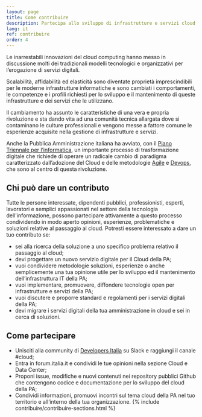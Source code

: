 ```yaml
---
layout: page
title: Come contribuire
description: Partecipa allo sviluppo di infrastrutture e servizi cloud nella PA
lang: it
ref: contribuire
order: 4
---
```


Le inarrestabili innovazioni del cloud computing hanno messo in discussione molti dei tradizionali modelli tecnologici e organizzativi per l’erogazione di servizi digitali. 

Scalabilità, affidabilità ed elasticità sono diventate proprietà imprescindibili per le moderne infrastrutture informatiche e sono cambiati i comportamenti, le competenze e i profili richiesti per lo sviluppo e il mantenimento di queste infrastrutture e dei servizi che le utilizzano.

Il cambiamento ha assunto le caratteristiche di una vera e propria rivoluzione e sta dando vita ad una comunità tecnica allargata dove si contaminano le culture professionali e vengono messe a fattore comune le esperienze acquisite nella gestione di infrastrutture e servizi.

Anche la Pubblica Amministrazione italiana ha avviato, con il [Piano Triennale per l’informatica](https://pianotriennale-ict.italia.it/), un importante processo di trasformazione digitale che richiede di operare un radicale cambio di paradigma caratterizzato dall’adozione del Cloud e delle metodologie [Agile](http://agilemanifesto.org/iso/it/manifesto.html) e [Devops](https://cloud.italia.it/it/devops/), che sono al centro di questa rivoluzione.

## Chi può dare un contributo
Tutte le persone interessate, dipendenti pubblici, professionisti, esperti, lavoratori e semplici appassionati nel settore della tecnologia dell'informazione, possono partecipare attivamente a questo processo condividendo in modo aperto opinioni, esperienze, problematiche e soluzioni relative al passaggio al cloud.
Potresti essere interessato a dare un tuo contributo se:
* sei alla ricerca della soluzione a uno specifico problema relativo il passaggio al cloud;
* devi progettare un nuovo servizio digitale per il Cloud della PA;
* vuoi condividere metodologie soluzioni, esperienze o anche semplicemente una tua opinione utile per lo sviluppo ed il mantenimento dell’infrastruttura IT della PA;
* vuoi implementare, promuovere, diffondere tecnologie open per infrastrutture e servizi della PA;
* vuoi discutere e proporre standard e regolamenti per i servizi digitali della PA;
* devi migrare i servizi digitali della tua amministrazione in cloud e sei in cerca di soluzioni. 

## Come partecipare

* Unisciti alla community di [Developers Italia](https://developers.italia.it) su Slack e raggiungi il canale  #cloud;
* Entra in forum.italia.it e condividi le tue opinioni nella  sezione Cloud e Data Center;
* Proponi issue, modifiche e nuovi contenuti nei repository pubblici Github che contengono codice e documentazione per lo sviluppo del cloud della PA;
* Condividi informazioni,  promuovi incontri sul tema cloud della PA nel tuo territorio e all’interno della tua organizzazione.
{% include contribuire/contribuire-sections.html %}
